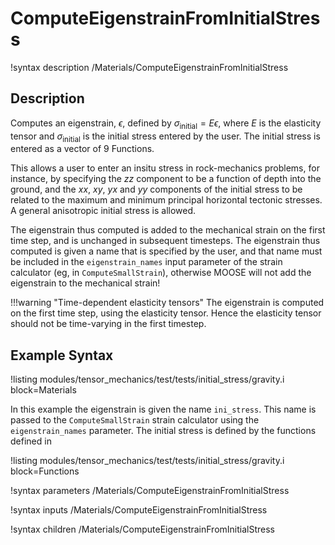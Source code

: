 # ComputeEigenstrainFromInitialStress
!syntax description /Materials/ComputeEigenstrainFromInitialStress

## Description

Computes an eigenstrain, $\epsilon$, defined by $\sigma_{\mathrm{initial}}=E\epsilon$, where $E$ is the elasticity tensor and $\sigma_{\mathrm{initial}}$ is the initial stress entered by the user.  The initial stress is entered as a vector of 9 Functions.

This allows a user to enter an insitu stress in rock-mechanics problems, for instance, by specifying the $zz$ component to be a function of depth into the ground, and the $xx$, $xy$, $yx$ and $yy$ components of the initial stress to be related to the maximum and minimum principal horizontal tectonic stresses.  A general anisotropic initial stress is allowed.

The eigenstrain thus computed is added to the mechanical strain on the first time step, and is unchanged in subsequent timesteps.  The eigenstrain thus computed is given a name that is specified by the user, and that name must be included in the `eigenstrain_names` input parameter of the strain calculator (eg, in `ComputeSmallStrain`), otherwise MOOSE will not add the eigenstrain to the mechanical strain!

!!!warning "Time-dependent elasticity tensors"
    The eigenstrain is computed on the first time step, using the elasticity tensor.  Hence the elasticity tensor should not be time-varying in the first timestep.

## Example Syntax

!listing modules/tensor_mechanics/test/tests/initial_stress/gravity.i block=Materials

In this example the eigenstrain is given the name `ini_stress`.  This name is passed to the `ComputeSmallStrain` strain calculator using the `eigenstrain_names` parameter.  The initial stress is defined by the functions defined in

!listing modules/tensor_mechanics/test/tests/initial_stress/gravity.i block=Functions



!syntax parameters /Materials/ComputeEigenstrainFromInitialStress

!syntax inputs /Materials/ComputeEigenstrainFromInitialStress

!syntax children /Materials/ComputeEigenstrainFromInitialStress
